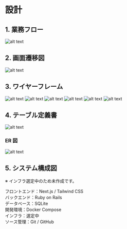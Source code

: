 # 設計

## 1. 業務フロー

![alt text](/documents/images/business_flow.jpg)

## 2. 画面遷移図

![alt text](/documents/images/screen_transition.jpg)

## 3. ワイヤーフレーム

![alt text](/documents/images/wireframe_1.jpg)
![alt text](/documents/images/wireframe_2.jpg)
![alt text](/documents/images/wireframe_3.jpg)
![alt text](/documents/images/wireframe_4.jpg)
![alt text](/documents/images/wireframe_5.jpg)
![alt text](/documents/images/wireframe_6.jpg)

## 4. テーブル定義書

![alt text](/documents/images/table_definition.jpg)

### ER 図

![alt text](/documents/images/entity_relationship.jpg)

## 5. システム構成図

※ インフラ選定中のため未作成です。

フロントエンド：Next.js / Tailwind CSS  
バックエンド：Ruby on Rails  
データベース：SQLite  
開発環境：Docker Compose  
インフラ：選定中  
ソース管理：Git / GitHub
